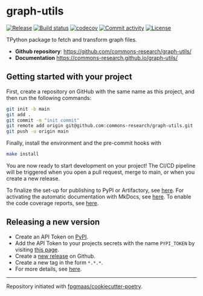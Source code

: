 # graph-utils

[![Release](https://img.shields.io/github/v/release/commons-research/graph-utils)](https://img.shields.io/github/v/release/commons-research/graph-utils)
[![Build status](https://img.shields.io/github/actions/workflow/status/commons-research/graph-utils/main.yml?branch=main)](https://github.com/commons-research/graph-utils/actions/workflows/main.yml?query=branch%3Amain)
[![codecov](https://codecov.io/gh/commons-research/graph-utils/branch/main/graph/badge.svg)](https://codecov.io/gh/commons-research/graph-utils)
[![Commit activity](https://img.shields.io/github/commit-activity/m/commons-research/graph-utils)](https://img.shields.io/github/commit-activity/m/commons-research/graph-utils)
[![License](https://img.shields.io/github/license/commons-research/graph-utils)](https://img.shields.io/github/license/commons-research/graph-utils)

TPython package to fetch and transform graph files.

- **Github repository**: <https://github.com/commons-research/graph-utils/>
- **Documentation** <https://commons-research.github.io/graph-utils/>

## Getting started with your project

First, create a repository on GitHub with the same name as this project, and then run the following commands:

```bash
git init -b main
git add .
git commit -m "init commit"
git remote add origin git@github.com:commons-research/graph-utils.git
git push -u origin main
```

Finally, install the environment and the pre-commit hooks with

```bash
make install
```

You are now ready to start development on your project!
The CI/CD pipeline will be triggered when you open a pull request, merge to main, or when you create a new release.

To finalize the set-up for publishing to PyPI or Artifactory, see [here](https://fpgmaas.github.io/cookiecutter-poetry/features/publishing/#set-up-for-pypi).
For activating the automatic documentation with MkDocs, see [here](https://fpgmaas.github.io/cookiecutter-poetry/features/mkdocs/#enabling-the-documentation-on-github).
To enable the code coverage reports, see [here](https://fpgmaas.github.io/cookiecutter-poetry/features/codecov/).

## Releasing a new version

- Create an API Token on [PyPI](https://pypi.org/).
- Add the API Token to your projects secrets with the name `PYPI_TOKEN` by visiting [this page](https://github.com/commons-research/graph-utils/settings/secrets/actions/new).
- Create a [new release](https://github.com/commons-research/graph-utils/releases/new) on Github.
- Create a new tag in the form `*.*.*`.
- For more details, see [here](https://fpgmaas.github.io/cookiecutter-poetry/features/cicd/#how-to-trigger-a-release).

---

Repository initiated with [fpgmaas/cookiecutter-poetry](https://github.com/fpgmaas/cookiecutter-poetry).
